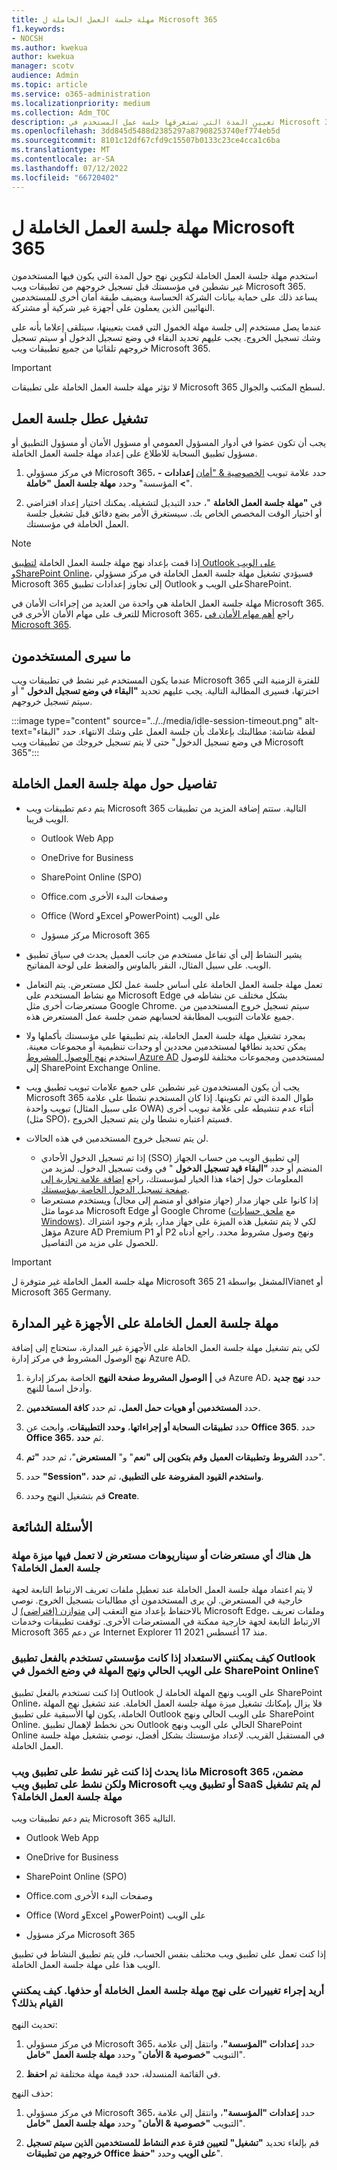 ```yaml
---
title: مهلة جلسة العمل الخاملة ل Microsoft 365
f1.keywords:
- NOCSH
ms.author: kwekua
author: kwekua
manager: scotv
audience: Admin
ms.topic: article
ms.service: o365-administration
ms.localizationpriority: medium
ms.collection: Adm_TOC
description: تعيين المدة التي تستغرقها جلسة عمل المستخدم في Microsoft 365 قبل انتهاء مهلتها.
ms.openlocfilehash: 3dd845d5488d2385297a87908253740ef774eb5d
ms.sourcegitcommit: 8101c12df67cfd9c15507b0133c23ce4cca1c6ba
ms.translationtype: MT
ms.contentlocale: ar-SA
ms.lasthandoff: 07/12/2022
ms.locfileid: "66720402"
---
```

# <a name="idle-session-timeout-for-microsoft-365"></a>مهلة جلسة العمل الخاملة ل Microsoft 365

<!-- Add metadata: localization, AdminSurgePortfolio, admindeeplinkMAC. remove robots nofollow -->

استخدم مهلة جلسة العمل الخاملة لتكوين نهج حول المدة التي يكون فيها المستخدمون غير نشطين في مؤسستك قبل تسجيل خروجهم من تطبيقات ويب Microsoft 365. يساعد ذلك على حماية بيانات الشركة الحساسة ويضيف طبقة أمان أخرى للمستخدمين النهائيين الذين يعملون على أجهزة غير شركية أو مشتركة.

عندما يصل مستخدم إلى جلسة مهلة الخمول التي قمت بتعيينها، سيتلقى إعلاما بأنه على وشك تسجيل الخروج. يجب عليهم تحديد البقاء في وضع تسجيل الدخول أو سيتم تسجيل خروجهم تلقائيا من جميع تطبيقات ويب Microsoft 365.

> [!IMPORTANT]
> لا تؤثر مهلة جلسة العمل الخاملة على تطبيقات Microsoft 365 لسطح المكتب والجوال.

## <a name="turn-on-idle-session-timeout"></a>تشغيل عطل جلسة العمل

يجب أن تكون عضوا في أدوار المسؤول العمومي أو مسؤول الأمان أو مسؤول التطبيق أو مسؤول تطبيق السحابة للاطلاع على إعداد مهلة جلسة العمل الخاملة.

1. في مركز مسؤولي Microsoft 365، حدد علامة تبويب [الخصوصية & "أمان](https://go.microsoft.com/fwlink/p/?linkid=2072756) **إعدادات** **->** المؤسسة" وحدد **مهلة جلسة العمل "خاملة**".  

2. في **"مهلة جلسة العمل الخاملة** "، حدد التبديل لتشغيله. يمكنك اختيار إعداد افتراضي أو اختيار الوقت المخصص الخاص بك. سيستغرق الأمر بضع دقائق قبل تشغيل جلسة العمل الخاملة في مؤسستك.

> [!NOTE]
> إذا قمت بإعداد نهج مهلة جلسة العمل الخاملة [لتطبيق Outlook على الويب](https://support.microsoft.com/topic/description-of-the-activity-based-authentication-timeout-for-owa-in-office-365-0c101e1b-020e-69c1-a0b0-26532d60c0a4) [وSharePoint Online](/sharepoint/sign-out-inactive-users)، فسيؤدي تشغيل مهلة جلسة العمل الخاملة في مركز مسؤولي Microsoft 365 إلى تجاوز إعدادات تطبيق Outlook على الويب وSharePoint.

مهلة جلسة العمل الخاملة هي واحدة من العديد من إجراءات الأمان في Microsoft 365. للتعرف على مهام الأمان الأخرى في Microsoft 365، راجع [أهم مهام الأمان في Microsoft 365](../../security/top-security-tasks-for-remote-work.md).  

## <a name="what-users-will-see"></a>ما سيرى المستخدمون

عندما يكون المستخدم غير نشط في تطبيقات ويب Microsoft 365 للفترة الزمنية التي اخترتها، فسيرى المطالبة التالية. يجب عليهم تحديد **"البقاء في وضع تسجيل الدخول** " أو سيتم تسجيل خروجهم.

:::image type="content" source="../../media/idle-session-timeout.png" alt-text="لقطة شاشة: مطالبتك بإعلامك بأن جلسة العمل على وشك الانتهاء. حدد &quot;البقاء في وضع تسجيل الدخول&quot; حتى لا يتم تسجيل خروجك من تطبيقات ويب Microsoft 365":::

## <a name="details-about-idle-session-timeout"></a>تفاصيل حول مهلة جلسة العمل الخاملة

- يتم دعم تطبيقات ويب Microsoft 365 التالية. ستتم إضافة المزيد من تطبيقات الويب قريبا.

    - Outlook Web App

    - OneDrive for Business

    - SharePoint Online (SPO)

    - Office.com وصفحات البدء الأخرى

    - Office (Word وExcel وPowerPoint) على الويب

    - مركز مسؤول Microsoft 365

- يشير النشاط إلى أي تفاعل مستخدم من جانب العميل يحدث في سياق تطبيق الويب. على سبيل المثال، النقر بالماوس والضغط على لوحة المفاتيح.  

- تعمل مهلة جلسة العمل الخاملة على أساس جلسة عمل لكل مستعرض. يتم التعامل مع نشاط المستخدم على Microsoft Edge بشكل مختلف عن نشاطه في مستعرضات أخرى مثل Google Chrome. سيتم تسجيل خروج المستخدمين من جميع علامات التبويب المطابقة لحسابهم ضمن جلسة عمل المستعرض هذه.

- بمجرد تشغيل مهلة جلسة العمل الخاملة، يتم تطبيقها على مؤسستك بأكملها ولا يمكن تحديد نطاقها لمستخدمين محددين أو وحدات تنظيمية أو مجموعات معينة. استخدم [نهج الوصول المشروط Azure AD](/azure/active-directory/conditional-access/) لمستخدمين ومجموعات مختلفة للوصول إلى SharePoint Exchange Online.

- يجب أن يكون المستخدمون غير نشطين على جميع علامات تبويب تطبيق ويب Microsoft 365 طوال المدة التي تم تكوينها. إذا كان المستخدم نشطا على علامة تبويب واحدة (على سبيل المثال OWA) أثناء عدم تنشيطه على علامة تبويب أخرى (مثل SPO)، فسيتم اعتباره نشطا ولن يتم تسجيل الخروج.  

- لن يتم تسجيل خروج المستخدمين في هذه الحالات.
    - إذا تم تسجيل الدخول الأحادي (SSO) إلى تطبيق الويب من حساب الجهاز المنضم أو حدد **"البقاء قيد تسجيل الدخول** " في وقت تسجيل الدخول. لمزيد من المعلومات حول إخفاء هذا الخيار لمؤسستك، راجع [إضافة علامة تجارية إلى صفحة تسجيل الدخول الخاصة بمؤسستك](/azure/active-directory/fundamentals/customize-branding).
    - إذا كانوا على جهاز مدار (جهاز متوافق أو منضم إلى مجال) ويستخدم مستعرضا مدعوما مثل Microsoft Edge أو Google Chrome (مع [ملحق حسابات Windows](https://chrome.google.com/webstore/detail/windows-accounts/ppnbnpeolgkicgegkbkbjmhlideopiji)). لكي لا يتم تشغيل هذه الميزة على جهاز مدار، يلزم وجود اشتراك مؤهل Azure AD Premium P1 أو P2 ونهج وصول مشروط محدد. راجع أدناه للحصول على مزيد من التفاصيل.

> [!IMPORTANT]
> مهلة جلسة العمل الخاملة غير متوفرة ل Microsoft 365 المشغل بواسطة 21Vianet أو Microsoft 365 Germany.

## <a name="idle-session-timeout-on-unmanaged-devices"></a>مهلة جلسة العمل الخاملة على الأجهزة غير المدارة  

لكي يتم تشغيل مهلة جلسة العمل الخاملة على الأجهزة غير المدارة، ستحتاج إلى إضافة نهج الوصول المشروط في مركز إدارة Azure AD.

1. في **| الوصول المشروط صفحة النهج** الخاصة بمركز إدارة Azure AD، حدد **نهج جديد** وأدخل اسما للنهج.

2. حدد **المستخدمين أو هويات حمل العمل**، ثم حدد **كافة المستخدمين**.

3. حدد **تطبيقات السحابة أو إجراءاتها**، **وحدد التطبيقات**، وابحث عن **Office 365**. حدد **Office 365**، ثم **حدد**.  

4. حدد **الشروط** **وتطبيقات العميل** **وقم بتكوين إلى "نعم**" و" **المستعرض**"، ثم حدد **"تم**".

5. حدد **"Session"**، **واستخدم القيود المفروضة على التطبيق**، ثم **حدد**.

6. قم بتشغيل النهج وحدد **Create**.

## <a name="frequently-asked-questions"></a>الأسئلة الشائعة

### <a name="are-there-any-browsers-or-browser-scenarios-in-which-idle-session-timeout-feature-doesnt-work"></a>هل هناك أي مستعرضات أو سيناريوهات مستعرض لا تعمل فيها ميزة مهلة جلسة العمل الخاملة؟  

لا يتم اعتماد مهلة جلسة العمل الخاملة عند تعطيل ملفات تعريف الارتباط التابعة لجهة خارجية في المستعرض. لن يرى المستخدمون أي مطالبات بتسجيل الخروج. نوصي بالاحتفاظ بإعداد منع التعقب إلى [متوازن (افتراضي)](/microsoft-edge/web-platform/tracking-prevention) ل Microsoft Edge، وملفات تعريف الارتباط التابعة لجهة خارجية ممكنة في المستعرضات الأخرى. توقفت تطبيقات وخدمات Microsoft 365 عن دعم Internet Explorer 11 منذ 17 أغسطس 2021.

### <a name="how-should-i-prepare-if-my-organization-is-already-using-existing-outlook-web-app-and-sharepoint-online-idle-timeout-policies"></a>كيف يمكنني الاستعداد إذا كانت مؤسستي تستخدم بالفعل تطبيق Outlook على الويب الحالي ونهج المهلة في وضع الخمول في SharePoint Online؟  

إذا كنت تستخدم بالفعل تطبيق Outlook على الويب ونهج المهلة الخاملة ل SharePoint Online، فلا يزال بإمكانك تشغيل ميزة مهلة جلسة العمل الخاملة. عند تشغيل نهج المهلة الخاملة، يكون لها الأسبقية على تطبيق Outlook على الويب الحالي ونهج SharePoint Online. نحن نخطط لإهمال تطبيق Outlook الحالي على الويب ونهج SharePoint Online في المستقبل القريب. لإعداد مؤسستك بشكل أفضل، نوصي بتشغيل مهلة جلسة العمل الخاملة.

### <a name="what-happens-if-i-am-inactive-on-an-included-microsoft-365-web-app-but-active-on-a-microsoft-web-app-or-saas-web-app-that-doesnt-have-idle-session-timeout-turned-on"></a>ماذا يحدث إذا كنت غير نشط على تطبيق ويب Microsoft 365 مضمن، ولكن نشط على تطبيق ويب Microsoft أو تطبيق ويب SaaS لم يتم تشغيل مهلة جلسة العمل الخاملة؟  

يتم دعم تطبيقات ويب Microsoft 365 التالية.

- Outlook Web App

- OneDrive for Business

- SharePoint Online (SPO)

- Office.com وصفحات البدء الأخرى

- Office (Word وExcel وPowerPoint) على الويب

- مركز مسؤول Microsoft 365

إذا كنت تعمل على تطبيق ويب مختلف بنفس الحساب، فلن يتم تطبيق النشاط في تطبيق الويب هذا على مهلة جلسة العمل الخاملة.

### <a name="i-want-to-make-changes-to-the-idle-session-timeout-policy-or-delete-it-how-can-i-do-that"></a>أريد إجراء تغييرات على نهج مهلة جلسة العمل الخاملة أو حذفها. كيف يمكنني القيام بذلك؟

تحديث النهج:

1. في مركز مسؤولي Microsoft 365، حدد **إعدادات "المؤسسة"**، وانتقل إلى علامة التبويب **"خصوصية & الأمان**" وحدد **مهلة جلسة العمل "خامل**".

2. في القائمة المنسدلة، حدد قيمة مهلة مختلفة ثم **احفظ**.  

حذف النهج:

1. في مركز مسؤولي Microsoft 365، حدد **إعدادات "المؤسسة"**، وانتقل إلى علامة التبويب **"خصوصية & الأمان**" وحدد **مهلة جلسة العمل "خامل**".

2. قم بإلغاء تحديد **"تشغيل" لتعيين فترة عدم النشاط للمستخدمين الذين سيتم تسجيل خروجهم من تطبيقات Office على الويب** وحدد **"حفظ**".
